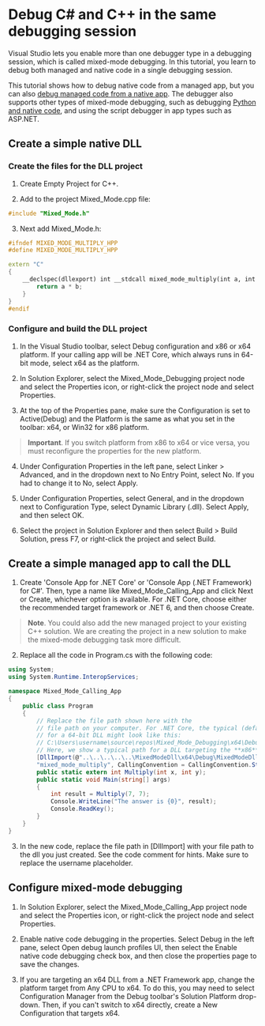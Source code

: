 # Debug C# and C++ in the same debugging session

Visual Studio lets you enable more than one debugger type in a debugging session, which is called mixed-mode debugging. In this tutorial, you learn to debug both managed and native code in a single debugging session.

This tutorial shows how to debug native code from a managed app, but you can also [debug managed code from a native app](https://learn.microsoft.com/en-us/visualstudio/debugger/how-to-debug-in-mixed-mode?view=vs-2022). The debugger also supports other types of mixed-mode debugging, such as debugging [Python and native code](https://learn.microsoft.com/en-us/visualstudio/python/debugging-mixed-mode-c-cpp-python-in-visual-studio?view=vs-2022), and using the script debugger in app types such as ASP.NET.

## Create a simple native DLL

### Create the files for the DLL project

1. Create Empty Project for C++.

2. Add to the project Mixed_Mode.cpp file:

```c++
#include "Mixed_Mode.h"
```

3. Next add Mixed_Mode.h:

```c++
#ifndef MIXED_MODE_MULTIPLY_HPP
#define MIXED_MODE_MULTIPLY_HPP

extern "C"
{
	__declspec(dllexport) int __stdcall mixed_mode_multiply(int a, int b) {
		return a * b;
	}
}
#endif
```

### Configure and build the DLL project

1. In the Visual Studio toolbar, select Debug configuration and x86 or x64 platform. If your calling app will be .NET Core, which always runs in 64-bit mode, select x64 as the platform.

2. In Solution Explorer, select the Mixed_Mode_Debugging project node and select the Properties icon, or right-click the project node and select Properties.

3. At the top of the Properties pane, make sure the Configuration is set to Active(Debug) and the Platform is the same as what you set in the toolbar: x64, or Win32 for x86 platform.
> **Important**. If you switch platform from x86 to x64 or vice versa, you must reconfigure the properties for the new platform.

4. Under Configuration Properties in the left pane, select Linker > Advanced, and in the dropdown next to No Entry Point, select No. If you had to change it to No, select Apply.

5. Under Configuration Properties, select General, and in the dropdown next to Configuration Type, select Dynamic Library (.dll). Select Apply, and then select OK.

6. Select the project in Solution Explorer and then select Build > Build Solution, press F7, or right-click the project and select Build.

## Create a simple managed app to call the DLL

1. Create 'Console App for .NET Core' or 'Console App (.NET Framework) for C#'. Then, type a name like Mixed_Mode_Calling_App and click Next or Create, whichever option is available.
For .NET Core, choose either the recommended target framework or .NET 6, and then choose Create.
> **Note**. You could also add the new managed project to your existing C++ solution. We are creating the project in a new solution to make the mixed-mode debugging task more difficult.

2. Replace all the code in Program.cs with the following code:

```c#
using System;
using System.Runtime.InteropServices;

namespace Mixed_Mode_Calling_App
{
    public class Program
    {
        // Replace the file path shown here with the
        // file path on your computer. For .NET Core, the typical (default) path
        // for a 64-bit DLL might look like this:
        // C:\Users\username\source\repos\Mixed_Mode_Debugging\x64\Debug\Mixed_Mode_Debugging.dll
        // Here, we show a typical path for a DLL targeting the **x86** option.
        [DllImport(@"..\..\..\..\..\MixedModeDll\x64\Debug\MixedModeDll.dll", EntryPoint =
        "mixed_mode_multiply", CallingConvention = CallingConvention.StdCall)]
        public static extern int Multiply(int x, int y);
        public static void Main(string[] args)
        {
            int result = Multiply(7, 7);
            Console.WriteLine("The answer is {0}", result);
            Console.ReadKey();
        }
    }
}
```

3. In the new code, replace the file path in [DllImport] with your file path to the dll you just created. See the code comment for hints. Make sure to replace the username placeholder.

## Configure mixed-mode debugging

1. In Solution Explorer, select the Mixed_Mode_Calling_App project node and select the Properties icon, or right-click the project node and select Properties.

2. Enable native code debugging in the properties.
Select Debug in the left pane, select Open debug launch profiles UI, then select the Enable native code debugging check box, and then close the properties page to save the changes.

3. If you are targeting an x64 DLL from a .NET Framework app, change the platform target from Any CPU to x64. To do this, you may need to select Configuration Manager from the Debug toolbar's Solution Platform drop-down. Then, if you can't switch to x64 directly, create a New Configuration that targets x64.
